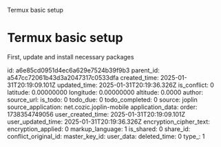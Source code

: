 Termux basic setup

# Termux basic setup

First, update and install necessary packages


id: a6e85cd0951d4ec6a629e7524b39f9b3
parent_id: a547cc72061b43d3a2047317c0533dfa
created_time: 2025-01-31T20:19:09.101Z
updated_time: 2025-01-31T20:19:36.326Z
is_conflict: 0
latitude: 0.00000000
longitude: 0.00000000
altitude: 0.0000
author: 
source_url: 
is_todo: 0
todo_due: 0
todo_completed: 0
source: joplin
source_application: net.cozic.joplin-mobile
application_data: 
order: 1738354749056
user_created_time: 2025-01-31T20:19:09.101Z
user_updated_time: 2025-01-31T20:19:36.326Z
encryption_cipher_text: 
encryption_applied: 0
markup_language: 1
is_shared: 0
share_id: 
conflict_original_id: 
master_key_id: 
user_data: 
deleted_time: 0
type_: 1